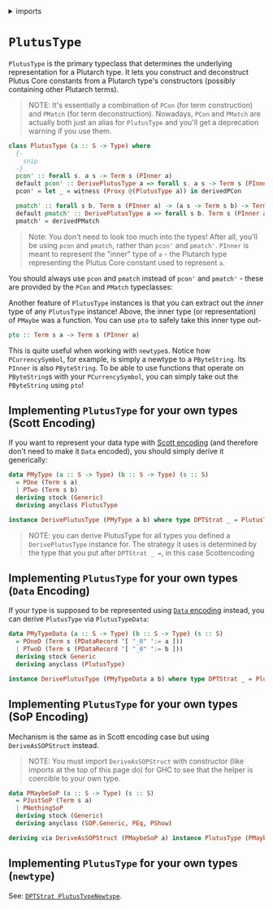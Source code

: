 <details>
<summary> imports </summary>
<p>

```haskell
{-# OPTIONS_GHC -Wno-redundant-constraints #-}
{-# LANGUAGE UndecidableInstances #-}
module Plutarch.Docs.PlutusTypePConAndPMatch (PMyType(..), PMyTypeData(..)) where
import Data.Kind (Type)
import GHC.Generics (Generic)
import Generics.SOP qualified as SOP
import Plutarch.Prelude
import Plutarch.Repr.SOP (DeriveAsSOPStruct (DeriveAsSOPStruct))
```

</p>
</details>

# `PlutusType`

`PlutusType` is the primary typeclass that determines the underlying representation for a Plutarch type. It lets you construct and deconstruct Plutus Core constants from a Plutarch type's constructors
(possibly containing other Plutarch terms).

> NOTE: It's essentially a combination of `PCon` (for term construction) and `PMatch` (for term deconstruction). Nowadays, `PCon` and `PMatch` are actually both
> just an alias for `PlutusType` and you'll get a deprecation warning if you use them.

```hs
class PlutusType (a :: S -> Type) where
  {-
    snip
  -}
  pcon' :: forall s. a s -> Term s (PInner a)
  default pcon' :: DerivePlutusType a => forall s. a s -> Term s (PInner a)
  pcon' = let _ = witness (Proxy @(PlutusType a)) in derivedPCon

  pmatch' :: forall s b. Term s (PInner a) -> (a s -> Term s b) -> Term s b
  default pmatch' :: DerivePlutusType a => forall s b. Term s (PInner a) -> (a s -> Term s b) -> Term s b
  pmatch' = derivedPMatch

```
> Note: You don't need to look too much into the types! After all, you'll be using `pcon` and `pmatch`, rather than `pcon'` and `pmatch'`.
> `PInner` is meant to represent the "inner" type of `a` - the Plutarch type representing the Plutus Core constant used to represent `a`.

You should always use `pcon` and `pmatch` instead of `pcon'` and `pmatch'` - these are provided by the `PCon` and `PMatch` typeclasses:

Another feature of `PlutusType` instances is that you can extract out the *inner* type of any `PlutusType` instance! Above, the inner type
(or representation) of `PMaybe` was a function. You can use `pto` to safely take this inner type out-

```hs
pto :: Term s a -> Term s (PInner a)
```

This is quite useful when working with `newtype`s. Notice how `PCurrencySymbol`, for example, is simply a newtype to a `PByteString`. Its
`PInner` is also `PByteString`. To be able to use functions that operate on `PByteString`s with your `PCurrencySymbol`, you can simply take
out the `PByteString` using `pto`!

## Implementing `PlutusType` for your own types (Scott Encoding)

If you want to represent your data type with [Scott encoding](./../Concepts/DataAndScottEncoding.md#scott-encoding) (and therefore
don't need to make it `Data` encoded), you should simply derive it generically:

```haskell
data PMyType (a :: S -> Type) (b :: S -> Type) (s :: S)
  = POne (Term s a)
  | PTwo (Term s b)
  deriving stock (Generic)
  deriving anyclass PlutusType

instance DerivePlutusType (PMyType a b) where type DPTStrat _ = PlutusTypeScott
```

> NOTE: you can derive PlutusType for all types you defined a `DerivePlutusType` instance for. The strategy it uses is determined by the
> type that you put after `DPTStrat _ =`, in this case Scottencoding

## Implementing `PlutusType` for your own types (`Data` Encoding)

If your type is supposed to be represented using [`Data` encoding](./../Concepts/DataAndScottEncoding.md#data-encoding) instead,
you can derive `PlutusType` via `PlutusTypeData`:

```haskell
data PMyTypeData (a :: S -> Type) (b :: S -> Type) (s :: S)
  = POneD (Term s (PDataRecord '[ "_0" ':= a ]))
  | PTwoD (Term s (PDataRecord '[ "_0" ':= b ]))
  deriving stock Generic
  deriving anyclass (PlutusType)

instance DerivePlutusType (PMyTypeData a b) where type DPTStrat _ = PlutusTypeData
```

## Implementing `PlutusType` for your own types (SoP Encoding)

Mechanism is the same as in Scott encoding case but using `DeriveAsSOPStruct` instead.

> NOTE: You must import `DeriveAsSOPStruct` with constructor (like imports at the top of this page do) for GHC to see that the helper is coercible to your own type.

```haskell
data PMaybeSoP (a :: S -> Type) (s :: S)
  = PJustSoP (Term s a)
  | PNothingSoP
  deriving stock (Generic)
  deriving anyclass (SOP.Generic, PEq, PShow)

deriving via DeriveAsSOPStruct (PMaybeSoP a) instance PlutusType (PMaybeSoP a)
```

## Implementing `PlutusType` for your own types (`newtype`)

See: [`DPTStrat PlutusTypeNewtype`](./../Usage/DerivingForNewtypes.md).
